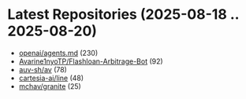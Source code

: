 # Latest Repositories (2025-08-18 .. 2025-08-20)

- [openai/agents.md](https://github.com/openai/agents.md) (230)
- [Avarine1nyoTP/Flashloan-Arbitrage-Bot](https://github.com/Avarine1nyoTP/Flashloan-Arbitrage-Bot) (92)
- [auv-sh/av](https://github.com/auv-sh/av) (78)
- [cartesia-ai/line](https://github.com/cartesia-ai/line) (48)
- [mchav/granite](https://github.com/mchav/granite) (25)
